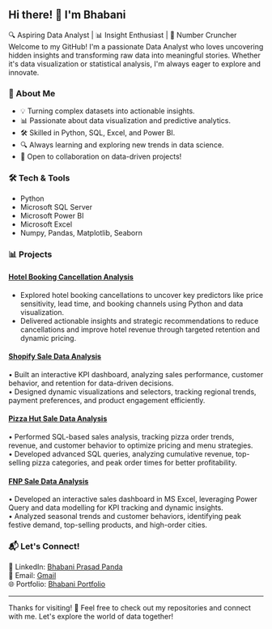 ## Hi there! 👋 I'm Bhabani

🔍 Aspiring Data Analyst | 📊 Insight Enthusiast | 🔢 Number Cruncher  
Welcome to my GitHub! I'm a passionate Data Analyst who loves uncovering hidden insights and transforming raw data into meaningful stories. Whether it's data visualization or statistical analysis, I'm always eager to explore and innovate.

### 🚀 About Me

- 💡 Turning complex datasets into actionable insights.  
- 📊 Passionate about data visualization and predictive analytics.  
- 🛠️ Skilled in Python, SQL, Excel, and Power BI.  
- 🔍 Always learning and exploring new trends in data science.
- 🤝 Open to collaboration on data-driven projects!  
<!-- 🌱 Currently working on [insert your latest project here]. -->


### 🛠️ Tech & Tools

- Python  
- Microsoft SQL Server  
- Microsoft Power BI  
- Microsoft Excel
- Numpy, Pandas, Matplotlib, Seaborn  

### 📊 Projects

#### [Hotel Booking Cancellation Analysis](https://github.com/Bhabani-DA/Hotel-Booking-Cancellation-Data-Analysis)
- Explored hotel booking cancellations to uncover key predictors like price sensitivity, lead time, and booking channels using Python and data visualization.  
- Delivered actionable insights and strategic recommendations to reduce cancellations and improve hotel revenue through targeted retention and dynamic pricing.  

#### [Shopify Sale Data Analysis](https://github.com/Bhabani-DA/Shopify-Sale-Data-Analysis)  
•	Built an interactive KPI dashboard, analyzing sales performance, customer behavior, and retention for data-driven decisions.  
•	Designed dynamic visualizations and selectors, tracking regional trends, payment preferences, and product engagement efficiently.  

#### [Pizza Hut Sale Data Analysis](https://github.com/Bhabani-DA/Pizza-Hut-Sale-Data-Analysis)
•	Performed SQL-based sales analysis, tracking pizza order trends, revenue, and customer behavior to optimize pricing and menu strategies.  
•	Developed advanced SQL queries, analyzing cumulative revenue, top-selling pizza categories, and peak order times for better profitability.

#### [FNP Sale Data Analysis](https://github.com/Bhabani-DA/FNP-Sala-Data-Analysis)
•	Developed an interactive sales dashboard in MS Excel, leveraging Power Query and data modelling for KPI tracking and dynamic insights.  
•	Analyzed seasonal trends and customer behaviors, identifying peak festive demand, top-selling products, and high-order cities.




<!--### 📈 GitHub Stats GitHub Stats -->

### 📬 Let's Connect!

💼 LinkedIn: [Bhabani Prasad Panda](https://www.linkedin.com/in/bhabani-prasad-panda/)   
📧 Email: [Gmail](mailto:data.bhabani@gmail.com)  
🌐 Portfolio: [Bhabani Portfolio](https://bhabani-da.github.io/Bhabani-Portfolio/)  

***
Thanks for visiting! 🚀 Feel free to check out my repositories and connect with me. Let's explore the world of data together!

